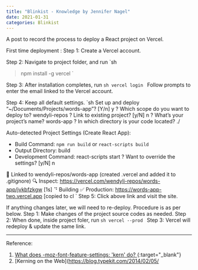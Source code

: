 ```yaml
---
title: "Blinkist - Knowledge by Jennifer Nagel"
date: 2021-01-31
categories: Blinkist
---
```


<!--excerpt.start-->

A post to record the process to deploy a React project on Vercel. <!--excerpt.end-->

First time deployment :
Step 1: Create a Vercel account.

Step 2: Navigate to project folder, and run
`sh

> npm install -g vercel
> `

Step 3: After installation completes, run
`sh vercel login `
Follow prompts to enter the email linked to the Vercel account.

Step 4: Keep all default settings.
`sh
Set up and deploy “~/Documents/Projects/words-app”? [Y/n] y
? Which scope do you want to deploy to? wendyli-repos
? Link to existing project? [y/N] n
? What’s your project’s name? words-app
? In which directory is your code located? ./

Auto-detected Project Settings (Create React App):

- Build Command: `npm run build` or `react-scripts build`
- Output Directory: build
- Development Command: react-scripts start
  ? Want to override the settings? [y/N] n

🔗 Linked to wendyli-repos/words-app (created .vercel and added it to .gitignore)
🔍 Inspect: https://vercel.com/wendyli-repos/words-app/jvkbfzkgw [1s]
⠙ Building
✅ Production: https://words-app-two.vercel.app [copied to cl
`
Step 5: Click above link and visit the site.

If anything changes later, we will need to re-deploy. Procedure is as per below.
Step 1: Make changes of the project source codes as needed.
Step 2: When done, inside project foler, run
`sh vercel --prod `
Step 3: Vercel will redeploy & update the same link.

---

Reference:

1. [What does -moz-font-feature-settings: 'kern' do?
   ](https://stackoverflow.com/questions/45311518/what-does-moz-font-feature-settings-kern-do){:target="\_blank"}
2. [Kerning on the Web](https://blog.typekit.com/2014/02/05/
